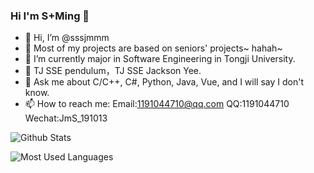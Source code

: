 ### Hi I'm S+Ming 👋

- 👋 Hi, I’m @sssjmmm 
- 👀 Most of my projects are based on seniors' projects~ hahah~
- 🔭 I’m currently major in Software Engineering in Tongji University.
- 🌱 TJ SSE pendulum，TJ SSE Jackson Yee.
- 💬 Ask me about C/C++, C#, Python, Java, Vue, and I will say I don't know.
- 📫 How to reach me: Email:1191044710@qq.com QQ:1191044710 Wechat:JmS_191013



![Github Stats](https://github-readme-stats.vercel.app/api?username=sssjmmm&show_icons=true&theme=tokyonight&count_private=true)


![Most Used Languages](https://github-readme-stats.vercel.app/api/top-langs/?username=sssjmmm&theme=tokyonight&layout=compact)
